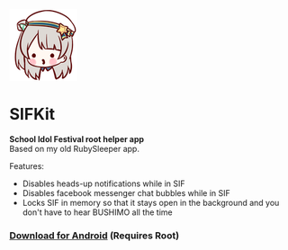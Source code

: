 ![](https://raw.githubusercontent.com/Vazkii/SIFKit/master/main/res/drawable/chunchun.png)

# SIFKit
**School Idol Festival root helper app**  
Based on my old RubySleeper app.

Features:
  * Disables heads-up notifications while in SIF
  * Disables facebook messenger chat bubbles while in SIF
  * Locks SIF in memory so that it stays open in the background and you don't have to hear BUSHIMO all the time
  
 ### [Download for Android](https://github.com/Vazkii/SIFKit/releases/latest) (Requires Root)
